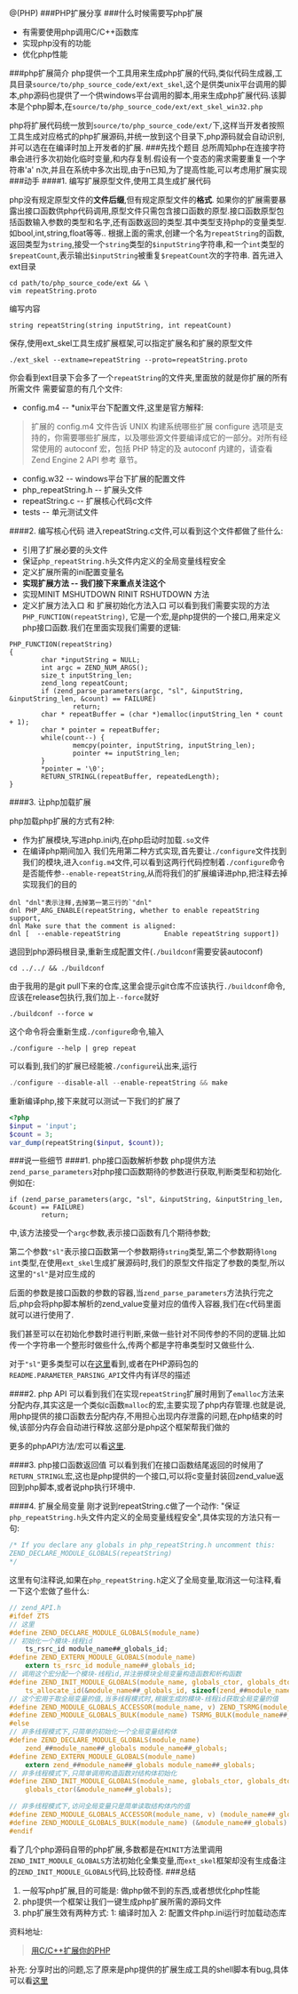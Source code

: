 

@(PHP)
###PHP扩展分享
###什么时候需要写php扩展
* 有需要使用php调用C/C++函数库
* 实现php没有的功能
* 优化php性能

###php扩展简介
php提供一个工具用来生成php扩展的代码,类似代码生成器,工具目录`source/to/php_source_code/ext/ext_skel`,这个是供类unix平台调用的脚本,php源码也提供了一个供windows平台调用的脚本,用来生成php扩展代码.该脚本是个php脚本,在`source/to/php_source_code/ext/ext_skel_win32.php`
	
php将扩展代码统一放到`source/to/php_source_code/ext/`下,这样当开发者按照工具生成对应格式的php扩展源码,并统一放到这个目录下,php源码就会自动识别,并可以选在在编译时加上开发者的扩展.
###先找个题目
总所周知php在连接字符串会进行多次初始化临时变量,和内存复制.假设有一个变态的需求需要重复一个字符串'a' n次,并且在系统中多次出现,由于n已知,为了提高性能,可以考虑用扩展实现
###动手
####1. 编写扩展原型文件,使用工具生成扩展代码
	
php没有规定原型文件的**文件后缀**,但有规定原型文件的**格式**.
如果你的扩展需要暴露出接口函数供php代码调用,原型文件只需包含接口函数的原型.接口函数原型包括函数输入参数的类型和名字,还有函数返回的类型.其中类型支持php的变量类型.如bool,int,string,float等等..
根据上面的需求,创建一个名为`repeatString`的函数,返回类型为`string`,接受一个`string`类型的`$inputString`字符串,和一个`int`类型的`$repeatCount`,表示输出`$inputString`被重复`$repeatCount`次的字符串.
首先进入ext目录		
	
```
cd path/to/php_source_code/ext && \
vim repeatString.proto
```

编写内容
```
string repeatString(string inputString, int repeatCount)
```
保存,使用ext_skel工具生成扩展框架,可以指定扩展名和扩展的原型文件
```
./ext_skel --extname=repeatString --proto=repeatString.proto
```
你会看到ext目录下会多了一个`repeatString`的文件夹,里面放的就是你扩展的所有所需文件
需要留意的有几个文件:

* config.m4 -- *unix平台下配置文件,这里是官方解释:

> 扩展的 config.m4 文件告诉 UNIX 构建系统哪些扩展 configure 选项是支持的，你需要哪些扩展库，以及哪些源文件要编译成它的一部分。对所有经常使用的 autoconf 宏，包括 PHP 特定的及 autoconf 内建的，请查看 Zend Engine 2 API 参考 章节。

* config.w32 -- windows平台下扩展的配置文件
* php_repeatString.h -- 扩展头文件
* repeatString.c -- 扩展核心代码c文件
* tests -- 单元测试文件
	
####2. 编写核心代码
进入repeatString.c文件,可以看到这个文件都做了些什么:
* 引用了扩展必要的头文件
* 保证`php_repeatString.h`头文件内定义的全局变量线程安全
* 定义扩展所需的ini配置变量名
* **实现扩展方法  -- 我们接下来重点关注这个**
* 实现MINIT MSHUTDOWN RINIT RSHUTDOWN 方法 
* 定义扩展方法入口 和 扩展初始化方法入口
可以看到我们需要实现的方法`PHP_FUNCTION(repeatString)`, 它是一个宏,是php提供的一个接口,用来定义php接口函数.我们在里面实现我们需要的逻辑:

```
PHP_FUNCTION(repeatString)
{
        char *inputString = NULL;
        int argc = ZEND_NUM_ARGS();
        size_t inputString_len;
        zend_long repeatCount;
        if (zend_parse_parameters(argc, "sl", &inputString, &inputString_len, &count) == FAILURE)
                return;
        char * repeatBuffer = (char *)emalloc(inputString_len * count + 1);
        char * pointer = repeatBuffer;
        while(count--) {
                memcpy(pointer, inputString, inputString_len);
                pointer += inputString_len;
        }
        *pointer = '\0';
        RETURN_STRINGL(repeatBuffer, repeatedLength);
}
```
	
####3. 让php加载扩展
	
php加载php扩展的方式有2种:
* 作为扩展模块,写进php.ini内,在php启动时加载`.so`文件
* 在编译php期间加入
我们先用第二种方式实现,首先要让```./configure```文件找到我们的模块,进入```config.m4```文件,可以看到这两行代码控制着```./configure```命令是否能传参```--enable-repeatString```,从而将我们的扩展编译进php,把注释去掉实现我们的目的
```
dnl "dnl"表示注释,去掉第一第三行的`"dnl"
dnl PHP_ARG_ENABLE(repeatString, whether to enable repeatString support,
dnl Make sure that the comment is aligned:
dnl [  --enable-repeatString           Enable repeatString support])
```
退回到php源码根目录,重新生成配置文件(```./buildconf```需要安装autoconf)
```
cd ../../ && ./buildconf
```
由于我用的是git pull下来的仓库,这里会提示git仓库不应该执行```./buildconf```命令,应该在release包执行,我们加上```--force```就好
```
./buildconf --force w
```
这个命令将会重新生成```./configure```命令,输入
```
./configure --help | grep repeat
```
可以看到,我们的扩展已经能被```./configure```认出来,运行
```powershell
./configure --disable-all --enable-repeatString && make
```
重新编译php,接下来就可以测试一下我们的扩展了
```php
<?php
$input = 'input';
$count = 3;
var_dump(repeatString($input, $count));
```
###说一些细节
####1. php接口函数解析参数
php提供方法```zend_parse_parameters```对php接口函数期待的参数进行获取,判断类型和初始化.例如在:
	
```
if (zend_parse_parameters(argc, "sl", &inputString, &inputString_len, &count) == FAILURE)
		return;
```
	
中,该方法接受一个```argc```参数,表示接口函数有几个期待参数;
	
第二个参数```"sl"```表示接口函数第一个参数期待```string```类型,第二个参数期待```long int```类型,在使用```ext_skel```生成扩展源码时,我们的原型文件指定了参数的类型,所以这里的```"sl"```是对应生成的
	
后面的参数是接口函数的参数的容器,当```zend_parse_parameters```方法执行完之后,php会将php脚本解析的zend_value变量对应的值传入容器,我们在c代码里面就可以进行使用了.
	
我们甚至可以在初始化参数时进行判断,来做一些针对不同传参的不同的逻辑.比如传一个字符串一个整形时做些什么,传两个都是字符串类型时又做些什么.
	
对于`"sl"`更多类型可以在[这里](http://php.net/manual/zh/internals2.funcs.php)看到,或者在PHP源码包的`README.PARAMETER_PARSING_API`文件内有详尽的描述
	
####2. php API
可以看到我们在实现```repeatString```扩展时用到了`emalloc`方法来分配内存,其实这是一个类似c函数`malloc`的宏,主要实现了php内存管理.也就是说,用php提供的接口函数去分配内存,不用担心出现内存泄露的问题,在php结束的时候,该部分内存会自动进行释放.这部分是php这个框架帮我们做的
	
更多的phpAPI方法/宏可以看[这里](http://php.net/manual/zh/internals2.ze1.zendapi.php).
	
####3. php接口函数返回值
可以看到我们在接口函数结尾返回的时候用了`RETURN_STRINGL`宏,这也是php提供的一个接口,可以将c变量封装回zend_value返回到php脚本,或者说php执行环境中.
	
####4. 扩展全局变量
刚才说到repeatString.c做了一个动作: "保证`php_repeatString.h`头文件内定义的全局变量线程安全",具体实现的方法只有一句:
	
```c
/* If you declare any globals in php_repeatString.h uncomment this:
ZEND_DECLARE_MODULE_GLOBALS(repeatString)
*/
```
	
这里有句注释说,如果在`php_repeatString.h`定义了全局变量,取消这一句注释,看一下这个宏做了些什么:
	
```c
// zend_API.h
#ifdef ZTS
// 这里
#define ZEND_DECLARE_MODULE_GLOBALS(module_name)							\
// 初始化一个模块-线程id
	ts_rsrc_id module_name##_globals_id;
#define ZEND_EXTERN_MODULE_GLOBALS(module_name)								\
	extern ts_rsrc_id module_name##_globals_id;
// 调用这个宏分配一个模块-线程id,并注册模块全局变量构造函数和析构函数
#define ZEND_INIT_MODULE_GLOBALS(module_name, globals_ctor, globals_dtor)	\
	ts_allocate_id(&module_name##_globals_id, sizeof(zend_##module_name##_globals), (ts_allocate_ctor) globals_ctor, (ts_allocate_dtor) globals_dtor);
// 这个宏用于取全局变量的值,当多线程模式时,根据生成的模块-线程id获取全局变量的值
#define ZEND_MODULE_GLOBALS_ACCESSOR(module_name, v) ZEND_TSRMG(module_name##_globals_id, zend_##module_name##_globals *, v)
#define ZEND_MODULE_GLOBALS_BULK(module_name) TSRMG_BULK(module_name##_globals_id, zend_##module_name##_globals *)
#else
// 非多线程模式下,只简单的初始化一个全局变量结构体
#define ZEND_DECLARE_MODULE_GLOBALS(module_name)							\
	zend_##module_name##_globals module_name##_globals;
#define ZEND_EXTERN_MODULE_GLOBALS(module_name)								\
	extern zend_##module_name##_globals module_name##_globals;
// 非多线程模式下,只简单调用构造函数对结构体初始化
#define ZEND_INIT_MODULE_GLOBALS(module_name, globals_ctor, globals_dtor)	\
	globals_ctor(&module_name##_globals);
	
// 非多线程模式下,访问全局变量只是简单读取结构体内的值
#define ZEND_MODULE_GLOBALS_ACCESSOR(module_name, v) (module_name##_globals.v)
#define ZEND_MODULE_GLOBALS_BULK(module_name) (&module_name##_globals)
#endif
```
看了几个php源码自带的php扩展,多数都是在`MINIT`方法里调用`ZEND_INIT_MODULE_GLOBALS`方法初始化全集变量,而`ext_skel`框架却没有生成备注的`ZEND_INIT_MODULE_GLOBALS`代码,比较奇怪.
###总结
1. 一般写php扩展,目的可能是: 做php做不到的东西,或者想优化php性能
2. php提供一个框架让我们一键生成php扩展所需的源码文件
3. php扩展生效有两种方式: 1: 编译时加入 2: 配置文件php.ini运行时加载动态库

资料地址:

> [用C/C++扩展你的PHP](http://www.laruence.com/2009/04/28/719.html)
	
补充: 
分享时出的问题,忘了原来是php提供的扩展生成工具的shell脚本有bug,具体可以看[这里](https://segmentfault.com/q/1010000004493105)
	
    
